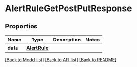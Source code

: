 # AlertRuleGetPostPutResponse

## Properties
Name | Type | Description | Notes
------------ | ------------- | ------------- | -------------
**data** | [**AlertRule**](AlertRule.md) |  | 

[[Back to Model list]](../README.md#documentation-for-models) [[Back to API list]](../README.md#documentation-for-api-endpoints) [[Back to README]](../README.md)

